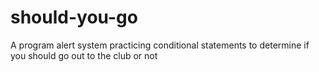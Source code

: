 # should-you-go

A program alert system practicing conditional statements to determine if you should go out to the club or not